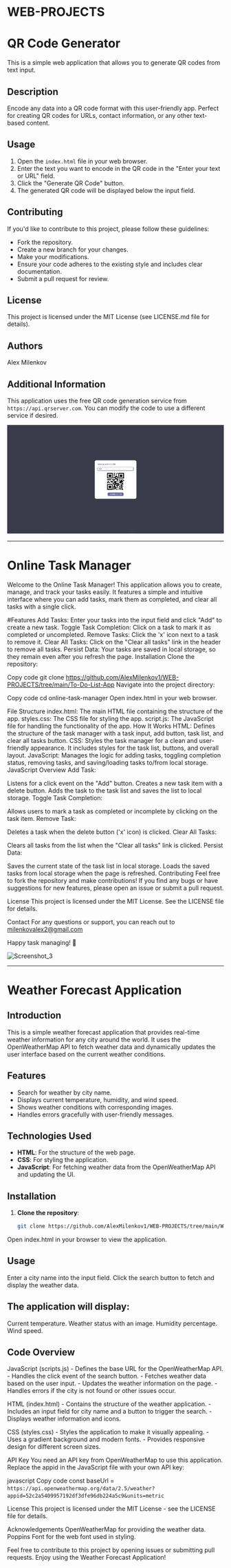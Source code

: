 # WEB-PROJECTS 

# QR Code Generator

This is a simple web application that allows you to generate QR codes from text input.

## Description

Encode any data into a QR code format with this user-friendly app. Perfect for creating QR codes for URLs, contact information, or any other text-based content.

## Usage

1. Open the `index.html` file in your web browser.
2. Enter the text you want to encode in the QR code in the "Enter your text or URL" field.
3. Click the "Generate QR Code" button.
4. The generated QR code will be displayed below the input field.

## Contributing

If you'd like to contribute to this project, please follow these guidelines:

* Fork the repository.
* Create a new branch for your changes.
* Make your modifications.
* Ensure your code adheres to the existing style and includes clear documentation.
* Submit a pull request for review.

## License

This project is licensed under the MIT License (see LICENSE.md file for details).

## Authors

Alex Milenkov

## Additional Information

This application uses the free QR code generation service from `https://api.qrserver.com`. You can modify the code to use a different service if desired.

![Image description](https://github.com/AlexMilenkov1/WEB-PROJECTS/blob/main/Screenshot_2.png)

-------------------------------------------------------------------------------------------------------------------------------------------------------------------------------------------------------------

# Online Task Manager

Welcome to the Online Task Manager! This application allows you to create, manage, and track your tasks easily. It features a simple and intuitive interface where you can add tasks, mark them as completed, and clear all tasks with a single click.

#Features
Add Tasks: Enter your tasks into the input field and click "Add" to create a new task.
Toggle Task Completion: Click on a task to mark it as completed or uncompleted.
Remove Tasks: Click the 'x' icon next to a task to remove it.
Clear All Tasks: Click on the "Clear all tasks" link in the header to remove all tasks.
Persist Data: Your tasks are saved in local storage, so they remain even after you refresh the page.
Installation
Clone the repository:

Copy code
git clone https://github.com/AlexMilenkov1/WEB-PROJECTS/tree/main/To-Do-List-App
Navigate into the project directory:

Copy code
cd online-task-manager
Open index.html in your web browser.

File Structure
index.html: The main HTML file containing the structure of the app.
styles.css: The CSS file for styling the app.
script.js: The JavaScript file for handling the functionality of the app.
How It Works
HTML: Defines the structure of the task manager with a task input, add button, task list, and clear all tasks button.
CSS: Styles the task manager for a clean and user-friendly appearance. It includes styles for the task list, buttons, and overall layout.
JavaScript: Manages the logic for adding tasks, toggling completion status, removing tasks, and saving/loading tasks to/from local storage.
JavaScript Overview
Add Task:

Listens for a click event on the "Add" button.
Creates a new task item with a delete button.
Adds the task to the task list and saves the list to local storage.
Toggle Task Completion:

Allows users to mark a task as completed or incomplete by clicking on the task item.
Remove Task:

Deletes a task when the delete button ('x' icon) is clicked.
Clear All Tasks:

Clears all tasks from the list when the "Clear all tasks" link is clicked.
Persist Data:

Saves the current state of the task list in local storage.
Loads the saved tasks from local storage when the page is refreshed.
Contributing
Feel free to fork the repository and make contributions! If you find any bugs or have suggestions for new features, please open an issue or submit a pull request.

License
This project is licensed under the MIT License. See the LICENSE file for details.

Contact
For any questions or support, you can reach out to milenkovalex2@gmail.com

Happy task managing! 🎉

![Screenshot_3](https://github.com/user-attachments/assets/aec200c4-4b22-4bf1-a7ce-51ca699e4215)

----------------------------------------------------------------------------------------------------------------------------------------------------------------------------------------------------------

# Weather Forecast Application

## Introduction

This is a simple weather forecast application that provides real-time weather information for any city around the world. It uses the OpenWeatherMap API to fetch weather data and dynamically updates the user interface based on the current weather conditions.

## Features

- Search for weather by city name.
- Displays current temperature, humidity, and wind speed.
- Shows weather conditions with corresponding images.
- Handles errors gracefully with user-friendly messages.

## Technologies Used

- **HTML**: For the structure of the web page.
- **CSS**: For styling the application.
- **JavaScript**: For fetching weather data from the OpenWeatherMap API and updating the UI.

## Installation

1. **Clone the repository**:
   ```bash
   git clone https://github.com/AlexMilenkov1/WEB-PROJECTS/tree/main/Weather-App

Open index.html in your browser to view the application.

## Usage
   Enter a city name into the input field.
   Click the search button to fetch and display the weather data.
   
## The application will display:
   Current temperature.
   Weather status with an image.
   Humidity percentage.
   Wind speed.
   
## Code Overview
   JavaScript (scripts.js)
      - Defines the base URL for the OpenWeatherMap API.
      - Handles the click event of the search button.
      - Fetches weather data based on the user input.
      - Updates the weather information on the page.
      - Handles errors if the city is not found or other issues occur.
      
   HTML (index.html)
      - Contains the structure of the weather application.
      - Includes an input field for city name and a button to trigger the search.
      - Displays weather information and icons.
      
   CSS (styles.css)
      - Styles the application to make it visually appealing.
      - Uses a gradient background and modern fonts.
      - Provides responsive design for different screen sizes.
      
API Key
You need an API key from OpenWeatherMap to use this application. Replace the appid in the JavaScript file with your own API key:

javascript
Copy code
   const baseUrl = `https://api.openweathermap.org/data/2.5/weather?appid=52c2a5409957192df3dfe96db224a5c9&units=metric`
   
License
This project is licensed under the MIT License - see the LICENSE file for details.

Acknowledgements
OpenWeatherMap for providing the weather data.
Poppins Font for the web font used in styling.


Feel free to contribute to this project by opening issues or submitting pull requests. Enjoy using the Weather Forecast Application!

